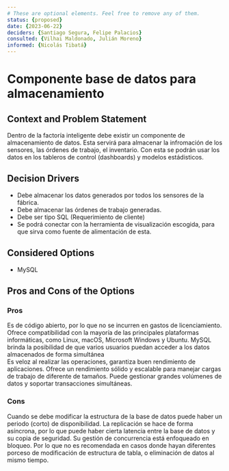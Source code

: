 ```yaml
---
# These are optional elements. Feel free to remove any of them.
status: {proposed}
date: {2023-06-22}
deciders: {Santiago Segura, Felipe Palacios}
consulted: {Vilhai Maldonado, Julián Moreno}
informed: {Nicolás Tibatá}
---
```

# Componente base de datos para almacenamiento

## Context and Problem Statement

Dentro de la factoría inteligente debe existir un componente de almacenamiento de datos. Esta servirá para almacenar la infromación de los sensores, las órdenes de trabajo, el inventario. Con esta se podrán usar los datos en los tableros de control (dashboards) y modelos estádisticos. 

<!-- This is an optional element. Feel free to remove. -->
## Decision Drivers

* Debe almacenar los datos generados por todos los sensores de la fábrica. 
* Debe almacenar las órdenes de trabajo generadas. 
* Debe ser tipo SQL (Requerimiento de cliente)
* Se podrá conectar con la herramienta de visualización escogida, para que sirva como fuente de alimentación de esta. 

## Considered Options

* MySQL


<!-- This is an optional element. Feel free to remove. -->

## Pros and Cons of the Options

### Pros

Es de código abierto, por lo que no se incurren en gastos de licenciamiento. 
Ofrece compatibilidad con la mayoría de las principales plataformas informáticas, como Linux, macOS, Microsoft Windows y Ubuntu.
MySQL brinda la posibilidad de que varios usuarios puedan acceder a los datos almacenados de forma simultánea  
Es veloz al realizar las operaciones, garantiza buen rendimiento de aplicaciones.
Ofrece un rendimiento sólido y escalable para manejar cargas de trabajo de diferente de tamaños. 
Puede gestionar grandes volúmenes de datos y soportar transacciones simultáneas. 

### Cons

Cuando se debe modificar la estructura de la base de datos puede haber un periodo (corto) de disponibilidad. 
La replicación se hace de forma asíncrona, por lo que puede haber cierta latencia entre la base de datos y su copia de seguridad. 
Su gestión de concurrencia está enfoqueado en bloqueo. Por lo que no es recomendada en casos donde hayan diferentes porceso de modificación de estructura de tabla, o eliminación de datos al mismo tiempo. 

